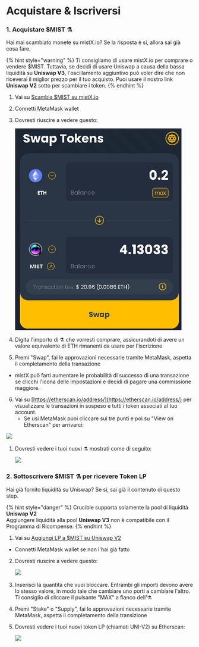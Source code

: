 # Acquistare & Iscriversi

### 1. Acquistare $MIST ⚗️ 

Hai mai scambiato monete su mistX.io? Se la risposta è si, allora sai già cosa fare. 

{% hint style="warning" %}
Ti consigliamo di usare mistX.io per comprare o vendere $MIST. Tuttavia, se decidi di usare Uniswap a causa della bassa liquidità su **Uniswap V3**, l'oscillamento aggiuntivo può voler dire che non riceverai il miglior prezzo per il tuo acquisto. Puoi usare il nostro link **Uniswap V2** sotto per scambiare i token. 
{% endhint %}

1. Vai su [Scambia  $MIST su mistX.io](http://swap.mist.alchemist.wtf/)
2. Connetti MetaMask wallet
3. Dovresti riuscire a vedere questo:

    ![](.gitbook/assets/swap.jpg)

 

4. Digita l'importo di ⚗️ che vorresti comprare, assicurandoti di avere un valore equivalente di ETH rimanenti da usare per l'iscrizione
5.  Premi "Swap", fai le approvazioni necessarie tramite MetaMask, aspetta il completamento della transazione
   *  mistX può farti aumentare le probabilità di successo di una transazione se clicchi l'icona delle impostazioni e decidi di pagare una commissione maggiore. 
6. Vai su [https://etherscan.io/address/](https://etherscan.io/address/) per visualizzare le transazioni in sospeso e tutti i token associati al tuo account.
   *  Se usi MetaMask puoi cliccare sui tre punti e poi su "View on Etherscan" per arrivarci:

![](https://i.imgur.com/jdzodQP.png)

1. Dovresti vedere i tuoi nuovi ⚗️ mostrati come di seguito:

    ![](https://i.imgur.com/bF9wsrg.png)

### 2. Sottoscrivere $MIST ⚗️ per ricevere Token LP

Hai già fornito liquidità su Uniswap? Se si, sai già il contenuto di questo step. 

{% hint style="danger" %}
 Crucible supporta solamente la pool di liquidità **Uniswap V2**  
Aggiungere liquidità alla pool **Uniswap V3** non è compatibile con il Programma di Ricompense. 
{% endhint %}

1.   Vai su [Aggiungi LP a $MIST su Uniswap V2](%20https://app.uniswap.org/#/add/v2/0x88acdd2a6425c3faae4bc9650fd7e27e0bebb7ab/ETH)
   * Connetti MetaMask wallet se non l'hai già fatto
2. Dovresti riuscire a vedere questo:

    ![](https://i.imgur.com/7paIEyF.png)

3. Inserisci la quantità che vuoi bloccare. Entrambi gli importi devono avere lo stesso valore, in modo tale che cambiare uno porti a cambiare l'altro. Ti consiglio di cliccare il pulsante "MAX" a fianco dell'⚗️
4.  Premi "Stake" o "Supply", fai le approvazioni necessarie tramite MetaMask, aspetta il completamento della transizione 
5. Dovresti vedere i tuoi nuovi token LP \(chiamati UNI-V2\) su Etherscan:  

    ![](https://i.imgur.com/6hAoHGw.png)

## 

